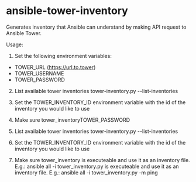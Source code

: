 # ansible-tower-inventory
Generates inventory that Ansible can understand by making API request to Ansible Tower.

Usage: 

1. Set the following environment variables:
 - TOWER_URL (https://url.to.tower)
 - TOWER_USERNAME
 - TOWER_PASSWORD

2. List available tower inventories
 tower-inventory.py --list-inventories

3. Set the TOWER_INVENTORY_ID environment variable with the id of the inventory you would like to use

4. Make sure tower_inventoryTOWER_PASSWORD

2. List available tower inventories
 tower-inventory.py --list-inventories

3. Set the TOWER_INVENTORY_ID environment variable with the id of the inventory you would like to use

4. Make sure tower_inventory is executeable and use it as an inventory file. E.g.: ansible all -i tower_inventory.py is executeable and use it as an inventory file. E.g.: ansible all -i tower_inventory.py -m ping
